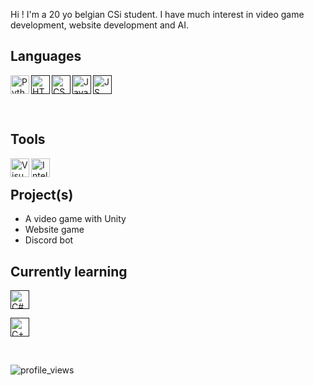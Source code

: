 Hi ! I'm a 20 yo belgian CSi student. I have much interest in video game development, website development and AI. 

## Languages
[<img align="left" alt="Python" width="30px" src="https://upload.wikimedia.org/wikipedia/commons/thumb/c/c3/Python-logo-notext.svg/1200px-Python-logo-notext.svg.png" />](https://www.python.org)

[<img align="left" alt="HTML" width="30px" src="https://upload.wikimedia.org/wikipedia/commons/thumb/3/38/HTML5_Badge.svg/1200px-HTML5_Badge.svg.png" />]()

[<img align="left" alt="CSS" width="30px" src="https://grafikart.fr/uploads/icons/css.svg" />]()

[<img align="left" alt="Java" width="30px" src="https://cdn.iconscout.com/icon/free/png-256/free-java-59-1174952.png?f=webp" />]()

[<img aling="left" alt="JS" width="30px" src="https://upload.wikimedia.org/wikipedia/commons/thumb/9/99/Unofficial_JavaScript_logo_2.svg/1200px-Unofficial_JavaScript_logo_2.svg.png" />]()

<br>

## Tools
[<img align="left" alt="Visual Studio Code" width="30px" src="https://upload.wikimedia.org/wikipedia/commons/thumb/9/9a/Visual_Studio_Code_1.35_icon.svg/1024px-Visual_Studio_Code_1.35_icon.svg.png" />](https://code.visualstudio.com)

[<img align="left" alt="IntelliJ" width="30px" src="https://www.helenjoscott.com/wp-content/uploads/2020/09/1200px-IntelliJ_IDEA_Logo.png" />](https://www.jetbrains.com/fr-fr/idea/)

<br>

## Project(s)
* A video game with Unity
* Website game
* Discord bot

## Currently learning

[<img aling="left" alt="C#" width="30px" src="https://upload.wikimedia.org/wikipedia/commons/thumb/0/0d/C_Sharp_wordmark.svg/1200px-C_Sharp_wordmark.svg.png" />]()

[<img aling="left" alt="C++" width="30px" src="https://upload.wikimedia.org/wikipedia/commons/thumb/1/18/ISO_C%2B%2B_Logo.svg/1200px-ISO_C%2B%2B_Logo.svg.png" />]()

<br>

![profile_views](https://komarev.com/ghpvc/?username=Neyshaton&color=ff69b4&style=for-the-badge)
